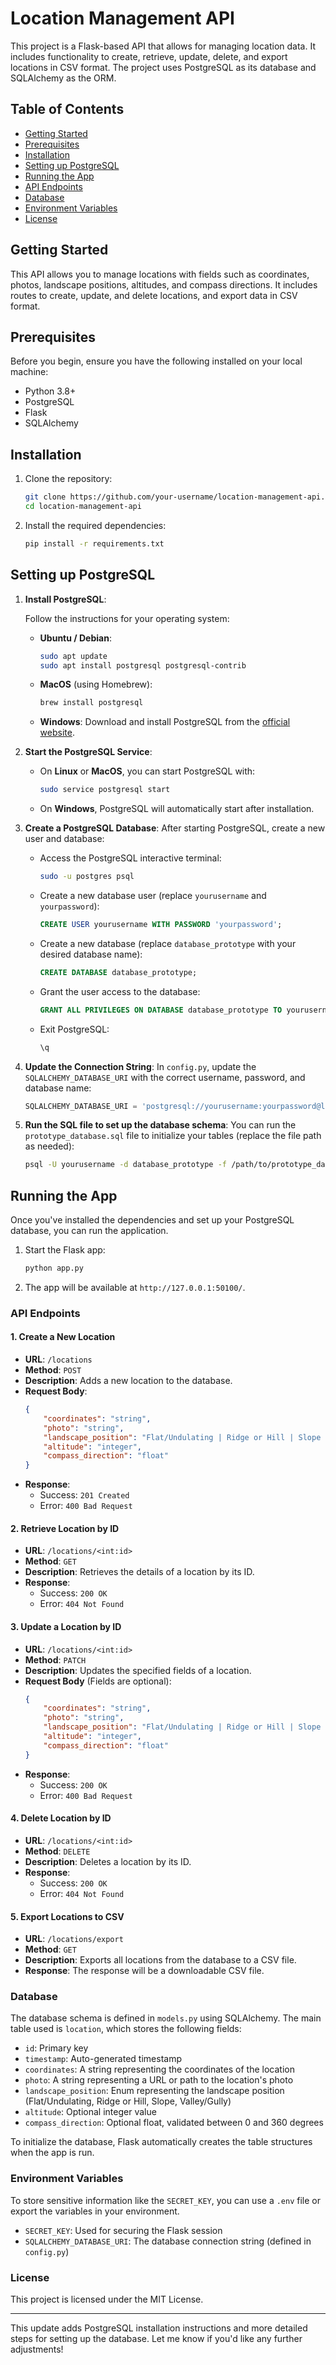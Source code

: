 
# Location Management API

This project is a Flask-based API that allows for managing location data. It includes functionality to create, retrieve, update, delete, and export locations in CSV format. The project uses PostgreSQL as its database and SQLAlchemy as the ORM.

## Table of Contents
- [Getting Started](#getting-started)
- [Prerequisites](#prerequisites)
- [Installation](#installation)
- [Setting up PostgreSQL](#setting-up-postgresql)
- [Running the App](#running-the-app)
- [API Endpoints](#api-endpoints)
- [Database](#database)
- [Environment Variables](#environment-variables)
- [License](#license)

## Getting Started

This API allows you to manage locations with fields such as coordinates, photos, landscape positions, altitudes, and compass directions. It includes routes to create, update, and delete locations, and export data in CSV format.

## Prerequisites

Before you begin, ensure you have the following installed on your local machine:
- Python 3.8+
- PostgreSQL
- Flask
- SQLAlchemy

## Installation

1. Clone the repository:
    ```bash
    git clone https://github.com/your-username/location-management-api.git
    cd location-management-api
    ```

2. Install the required dependencies:
    ```bash
    pip install -r requirements.txt
    ```

## Setting up PostgreSQL

1. **Install PostgreSQL**:

    Follow the instructions for your operating system:

    - **Ubuntu / Debian**:
      ```bash
      sudo apt update
      sudo apt install postgresql postgresql-contrib
      ```

    - **MacOS** (using Homebrew):
      ```bash
      brew install postgresql
      ```

    - **Windows**:
      Download and install PostgreSQL from the [official website](https://www.postgresql.org/download/).

2. **Start the PostgreSQL Service**:
    - On **Linux** or **MacOS**, you can start PostgreSQL with:
      ```bash
      sudo service postgresql start
      ```
    - On **Windows**, PostgreSQL will automatically start after installation.

3. **Create a PostgreSQL Database**:
   After starting PostgreSQL, create a new user and database:
   - Access the PostgreSQL interactive terminal:
     ```bash
     sudo -u postgres psql
     ```
   - Create a new database user (replace `yourusername` and `yourpassword`):
     ```sql
     CREATE USER yourusername WITH PASSWORD 'yourpassword';
     ```
   - Create a new database (replace `database_prototype` with your desired database name):
     ```sql
     CREATE DATABASE database_prototype;
     ```
   - Grant the user access to the database:
     ```sql
     GRANT ALL PRIVILEGES ON DATABASE database_prototype TO yourusername;
     ```
   - Exit PostgreSQL:
     ```bash
     \q
     ```

4. **Update the Connection String**:
   In `config.py`, update the `SQLALCHEMY_DATABASE_URI` with the correct username, password, and database name:
   ```python
   SQLALCHEMY_DATABASE_URI = 'postgresql://yourusername:yourpassword@localhost/database_prototype'
   ```

5. **Run the SQL file to set up the database schema**:
   You can run the `prototype_database.sql` file to initialize your tables (replace the file path as needed):
   ```bash
   psql -U yourusername -d database_prototype -f /path/to/prototype_database.sql
   ```

## Running the App

Once you've installed the dependencies and set up your PostgreSQL database, you can run the application.

1. Start the Flask app:
    ```bash
    python app.py
    ```

2. The app will be available at `http://127.0.0.1:50100/`.

### API Endpoints

#### 1. Create a New Location
- **URL**: `/locations`
- **Method**: `POST`
- **Description**: Adds a new location to the database.
- **Request Body**:
    ```json
    {
        "coordinates": "string",
        "photo": "string",
        "landscape_position": "Flat/Undulating | Ridge or Hill | Slope | Valley/Gully",
        "altitude": "integer",
        "compass_direction": "float"
    }
    ```
- **Response**:
    - Success: `201 Created`
    - Error: `400 Bad Request`

#### 2. Retrieve Location by ID
- **URL**: `/locations/<int:id>`
- **Method**: `GET`
- **Description**: Retrieves the details of a location by its ID.
- **Response**:
    - Success: `200 OK`
    - Error: `404 Not Found`

#### 3. Update a Location by ID
- **URL**: `/locations/<int:id>`
- **Method**: `PATCH`
- **Description**: Updates the specified fields of a location.
- **Request Body** (Fields are optional):
    ```json
    {
        "coordinates": "string",
        "photo": "string",
        "landscape_position": "Flat/Undulating | Ridge or Hill | Slope | Valley/Gully",
        "altitude": "integer",
        "compass_direction": "float"
    }
    ```
- **Response**:
    - Success: `200 OK`
    - Error: `400 Bad Request`

#### 4. Delete Location by ID
- **URL**: `/locations/<int:id>`
- **Method**: `DELETE`
- **Description**: Deletes a location by its ID.
- **Response**:
    - Success: `200 OK`
    - Error: `404 Not Found`

#### 5. Export Locations to CSV
- **URL**: `/locations/export`
- **Method**: `GET`
- **Description**: Exports all locations from the database to a CSV file.
- **Response**: The response will be a downloadable CSV file.

### Database

The database schema is defined in `models.py` using SQLAlchemy. The main table used is `location`, which stores the following fields:
- `id`: Primary key
- `timestamp`: Auto-generated timestamp
- `coordinates`: A string representing the coordinates of the location
- `photo`: A string representing a URL or path to the location's photo
- `landscape_position`: Enum representing the landscape position (Flat/Undulating, Ridge or Hill, Slope, Valley/Gully)
- `altitude`: Optional integer value
- `compass_direction`: Optional float, validated between 0 and 360 degrees

To initialize the database, Flask automatically creates the table structures when the app is run.

### Environment Variables

To store sensitive information like the `SECRET_KEY`, you can use a `.env` file or export the variables in your environment.

- `SECRET_KEY`: Used for securing the Flask session
- `SQLALCHEMY_DATABASE_URI`: The database connection string (defined in `config.py`)

### License

This project is licensed under the MIT License.

---

This update adds PostgreSQL installation instructions and more detailed steps for setting up the database. Let me know if you'd like any further adjustments!